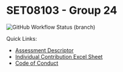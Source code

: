 # SET08103 - Group 24

![GitHub Workflow Status (branch)](https://img.shields.io/github/actions/workflow/status/Floffah/set08103-group24/maven-build.yml?branch=master)

Quick Links:
- [Assessment Descriptor](https://github.com/edinburgh-napier/SET08103/tree/main/assessment)
- [Individual Contribution Excel Sheet](https://livenapierac-my.sharepoint.com/:x:/g/personal/40646655_live_napier_ac_uk/EYdlegA8Ui9AqTv_bz369IIB-LuH8HUAEmWQSS7Hi9ge7g?e=k5QOtI)
- [Code of Conduct](https://github.com/Floffah/set08103-group24/blob/dev/Group%2024%20Code%20of%20Conduct_.md)
